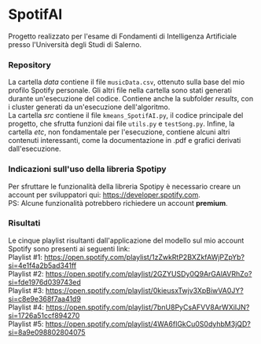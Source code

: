 # SpotifAI
Progetto realizzato per l'esame di Fondamenti di Intelligenza Artificiale presso l'Università degli Studi di Salerno. <br>

### Repository
La cartella _data_ contiene il file `musicData.csv`, ottenuto sulla base del mio profilo Spotify personale. Gli altri file nella cartella sono stati generati durante un'esecuzione del codice. Contiene anche la subfolder _results_, con i cluster generati da un'esecuzione dell'algoritmo. <br>
La cartella _src_ contiene il file `kmeans_SpotifAI.py`, il codice principale del progetto, che sfrutta funzioni dai file `utils.py` e `testSong.py`.
Infine, la cartella _etc_, non fondamentale per l'esecuzione, contiene alcuni altri contenuti interessanti, come la documentazione in .pdf e grafici derivati dall'esecuzione. <br>

### Indicazioni sull'uso della libreria Spotipy
Per sfruttare le funzionalità della libreria Spotipy è necessario creare un account per sviluppatori qui: https://developer.spotify.com. <br>
PS: Alcune funzionalità potrebbero richiedere un account **premium**.
  
### Risultati
Le cinque playlist risultanti dall'applicazione del modello sul mio account Spotify sono presenti ai seguenti link: <br>
  Playlist #1: https://open.spotify.com/playlist/1zZwkRtP2BXZkfAWjPZpYb?si=4e1f4a2b5ad341ff <br>
  Playlist #2: https://open.spotify.com/playlist/2GZYUSDy0Q9ArGAlAVRhZo?si=fde1976d039743ed <br>
  Playlist #3: https://open.spotify.com/playlist/0kieusxTwjv3XpBiwVA0JY?si=c8e9e368f7aa41d9 <br>
  Playlist #4: https://open.spotify.com/playlist/7bnU8PyCsAFVV8ArWXiIJN?si=1726a51ccf894270 <br>
  Playlist #5: https://open.spotify.com/playlist/4WA6fIGkCu0S0dyhbM3jQD?si=8a9e098802804075 <br>
